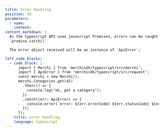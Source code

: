 ```yaml
---
title: Error Handling
position: 16
parameters:
  - name:
    content:
content_markdown: |-
  As the typescript API uses javascript Promises, errors can be caught using
  `promise.catch()`

  The error object received will be an instance of `ApiError`;

left_code_blocks:
  - code_block: |-
      import { Merchi } from 'merchisdk/typescript/src/merchi';
      import { ApiError } from 'merchisdk/typescript/src/request';
      const merchi = new Merchi();
      merchi.Categories.get(42)
        .then(() => {
          console.log("ok, got a category");
        })
        .catch((err: ApiError) => {
          console.error(`error: ${err.errorCode} ${err.statusCode} ${err.errorMessage}`)
        });
      });
    title: error handling
    language: typescript
---
```


